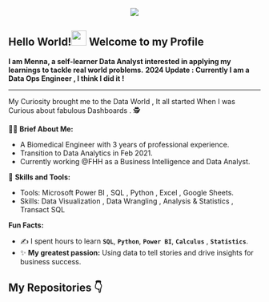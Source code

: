 <p align="center">
  <img src="https://user-images.githubusercontent.com/79003543/135514533-d3a00cdc-535a-40b1-b1f6-8d435cfcc4d1.jpg" />
</p>

## Hello World!<img src="https://raw.githubusercontent.com/syedareehaquasar/syedareehaquasar/master/gifs/Hi.gif" width="30px"> Welcome to my Profile
**I am Menna, a self-learner Data Analyst interested in applying my learnings to tackle real world problems.**
**2024 Update : Currently I am a Data Ops Engineer , I think I did it !**
<br />

---

 My Curiosity brought me to the Data World , It all started When I was Curious about fabulous Dashboards . 🕵️


👩‍🎨 **Brief About Me:**
 - A Biomedical Engineer with 3 years of professional experience.
 - Transition to Data Analytics in Feb 2021.
 - Currently working @FHH as a Business Intelligence and Data Analyst.
 
🧮 **Skills and Tools:**

- Tools: Microsoft Power BI , SQL , Python , Excel , Google Sheets.
- Skills: Data Visualization , Data Wrangling , Analysis & Statistics , Transact SQL

**Fun Facts:**
- :writing_hand: I spent hours to learn **```SQL```**, **```Python```**, **```Power BI```**, **```Calculus```** , **```Statistics```**.
- :sparkles: **My greatest passion:** Using data to tell stories and drive insights for business success.

 


## My Repositories 👇


